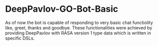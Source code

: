 # DeepPavlov-GO-Bot-Basic

As of now the bot is capable of responding to very basic chat functiolity like, greet, thanks and goodbye. These functionalities were achieved by providing DeepPavlov with RASA version 1 type data which is written in specific DSLs.
